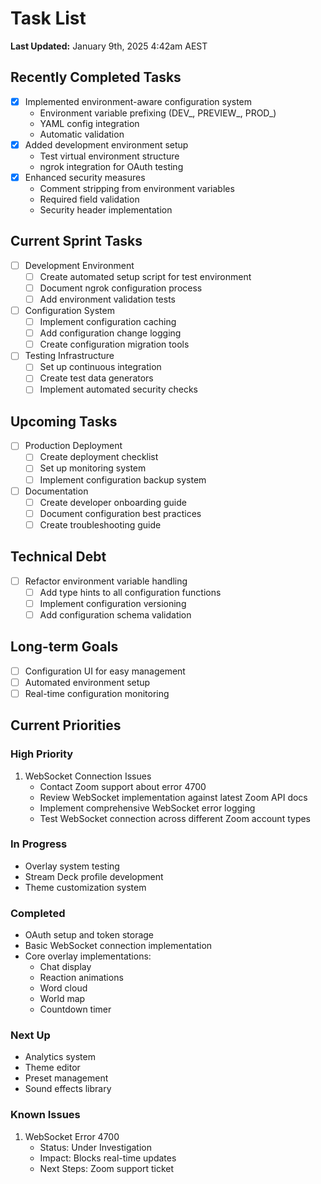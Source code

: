 # Task List
**Last Updated:** January 9th, 2025 4:42am AEST

## Recently Completed Tasks
- [x] Implemented environment-aware configuration system
  - Environment variable prefixing (DEV_, PREVIEW_, PROD_)
  - YAML config integration
  - Automatic validation
- [x] Added development environment setup
  - Test virtual environment structure
  - ngrok integration for OAuth testing
- [x] Enhanced security measures
  - Comment stripping from environment variables
  - Required field validation
  - Security header implementation

## Current Sprint Tasks
- [ ] Development Environment
  - [ ] Create automated setup script for test environment
  - [ ] Document ngrok configuration process
  - [ ] Add environment validation tests

- [ ] Configuration System
  - [ ] Implement configuration caching
  - [ ] Add configuration change logging
  - [ ] Create configuration migration tools

- [ ] Testing Infrastructure
  - [ ] Set up continuous integration
  - [ ] Create test data generators
  - [ ] Implement automated security checks

## Upcoming Tasks
- [ ] Production Deployment
  - [ ] Create deployment checklist
  - [ ] Set up monitoring system
  - [ ] Implement configuration backup system

- [ ] Documentation
  - [ ] Create developer onboarding guide
  - [ ] Document configuration best practices
  - [ ] Create troubleshooting guide

## Technical Debt
- [ ] Refactor environment variable handling
  - [ ] Add type hints to all configuration functions
  - [ ] Implement configuration versioning
  - [ ] Add configuration schema validation

## Long-term Goals
- [ ] Configuration UI for easy management
- [ ] Automated environment setup
- [ ] Real-time configuration monitoring

## Current Priorities

### High Priority
1. WebSocket Connection Issues
   - Contact Zoom support about error 4700
   - Review WebSocket implementation against latest Zoom API docs
   - Implement comprehensive WebSocket error logging
   - Test WebSocket connection across different Zoom account types

### In Progress
- Overlay system testing
- Stream Deck profile development
- Theme customization system

### Completed
- OAuth setup and token storage
- Basic WebSocket connection implementation
- Core overlay implementations:
  - Chat display
  - Reaction animations
  - Word cloud
  - World map
  - Countdown timer

### Next Up
- Analytics system
- Theme editor
- Preset management
- Sound effects library

### Known Issues
1. WebSocket Error 4700
   - Status: Under Investigation
   - Impact: Blocks real-time updates
   - Next Steps: Zoom support ticket